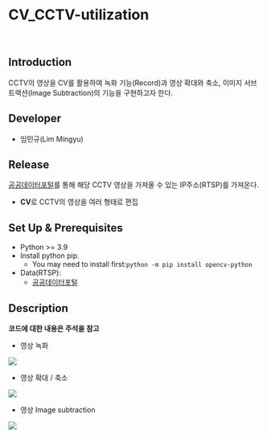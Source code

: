 # CV_CCTV-utilization

<br>

 ## **Introduction**

CCTV의 영상을 CV를 활용하여 녹화 기능(Record)과 영상 확대와 축소, 이미지 서브트랙션(Image Subtraction)의 기능을 구현하고자 한다.

## **Developer**

* 임민규(Lim Mingyu)

## **Release**

[공공데이터포털](https://www.data.go.kr/data/15063717/fileData.do)를 통해 해당 CCTV 영상을 가져올 수 있는 IP주소(RTSP)를 가져온다.

* **CV**로 CCTV의 영상을 여러 형태로 편집

## **Set Up & Prerequisites**

* Python >= 3.9
* Install python pip.
  * You may need to install first:`python -m pip install opencv-python`
* Data(RTSP):
  * [공공데이터포털](https://www.data.go.kr/data/15063717/fileData.do)
 
## **Description**
 **코드에 대한 내용은 주석을 참고**

 * 영상 녹화
   <p align="center">
  <img src="https://github.com/limstinger/CV_CCTV-utilization/assets/113160281/ff84007e-6313-4390-a40c-a228addacf5a">
</p>
   
 * 영상 확대 / 축소
   <p align="center">
  <img src="https://github.com/limstinger/CV_CCTV-utilization/assets/113160281/9e5fa3e5-3bea-4ebf-9cbf-01f4a0c072de">
</p>
   
 * 영상 Image subtraction
   <p align="center">
  <img src="https://github.com/limstinger/CV_CCTV-utilization/assets/113160281/2beac98d-e019-4e8d-9990-c160ca919f5b">
</p>
   




